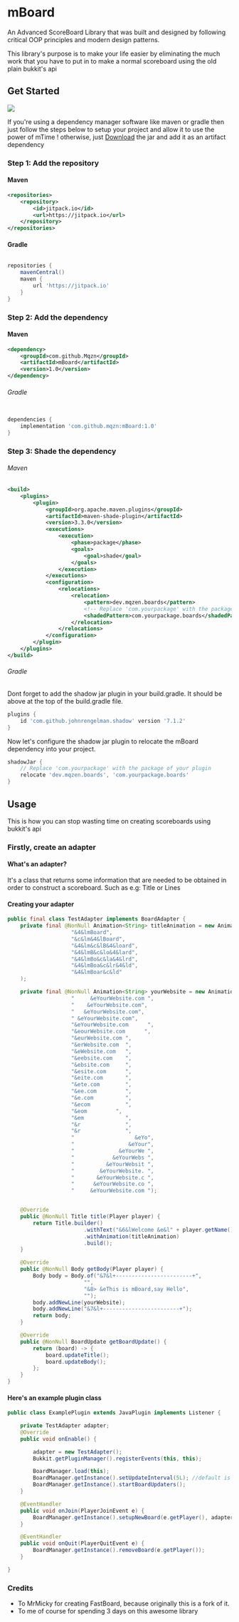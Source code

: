 # mBoard
An Advanced ScoreBoard Library that was built and designed
by following critical OOP principles and modern design patterns.

This library's purpose is to make your life easier
by eliminating the much work that you have to put in to 
make a normal scoreboard using the old plain bukkit's api

## Get Started
[![](https://jitpack.io/v/Mqzn/mTime.svg)](https://jitpack.io/#Mqzn/mTime)

If you're using a dependency manager software like maven or gradle
then just follow the steps below to setup your project
and allow it to use the power of mTime !
otherwise, just [Download](https://github.com/Mqzn/mTime/releases/tag/1.1) the jar and add it as an artifact dependency


### Step 1: Add the repository

#### Maven
```xml
<repositories>
    <repository>
        <id>jitpack.io</id>
        <url>https://jitpack.io</url>
    </repository>
</repositories>
```

#### Gradle
```groovy

repositories {
    mavenCentral()
    maven {
        url 'https://jitpack.io'
    }
}
```

### Step 2: Add the dependency

#### Maven
```xml
<dependency>
    <groupId>com.github.Mqzn</groupId>
    <artifactId>mBoard</artifactId>
    <version>1.0</version>
</dependency>
```

###### Gradle
```groovy

dependencies {
    implementation 'com.github.mqzn:mBoard:1.0'
}
```

### Step 3: Shade the dependency

###### Maven
```xml
<build>
    <plugins>
        <plugin>
            <groupId>org.apache.maven.plugins</groupId>
            <artifactId>maven-shade-plugin</artifactId>
            <version>3.3.0</version>
            <executions>
                <execution>
                    <phase>package</phase>
                    <goals>
                        <goal>shade</goal>
                    </goals>
                </execution>
            </executions>
            <configuration>
                <relocations>
                    <relocation>
                        <pattern>dev.mqzen.boards</pattern>
                        <!-- Replace 'com.yourpackage' with the package of your plugin ! -->
                        <shadedPattern>com.yourpackage.boards</shadedPattern>
                    </relocation>
                </relocations>
            </configuration>
        </plugin>
    </plugins>
</build>
```

###### Gradle
Dont forget to add the shadow jar plugin in your build.gradle.
It should be above at the top of the build.gradle file.
```groovy 
plugins {
    id 'com.github.johnrengelman.shadow' version '7.1.2'
}
```
Now let's configure the shadow jar plugin
to relocate the mBoard dependency into your project.

```groovy
shadowJar {
    // Replace 'com.yourpackage' with the package of your plugin 
    relocate 'dev.mqzen.boards', 'com.yourpackage.boards'
}
```
## Usage
This is how you can stop wasting time on
creating scoreboards using bukkit's api

### Firstly, create an adapter

#### What's an adapter?
It's a class that returns some information that are needed
to be obtained in order to construct a scoreboard.
Such as e.g: Title or Lines

#### Creating your adapter
```java
public final class TestAdapter implements BoardAdapter {
	private final @NonNull Animation<String> titleAnimation = new Animation<>("&4&lmBoard",
					"&4&lmBoard",
					"&c&lm&4&lBoard",
					"&4&lm&c&lB&4&loard",
					"&4&lmB&c&lo&4&lard",
					"&4&lmBo&c&la&4&lrd",
					"&4&lmBoa&c&lr&4&ld",
					"&4&lmBoar&c&ld"
	);

	private final @NonNull Animation<String> yourWebsite = new Animation<>("      &eYourWebsite.com      ",
					"     &eYourWebsite.com ",
					"    &eYourWebsite.com",
					"   &eYourWebsite.com",
					" &eYourWebsite.com",
					"&eYourWebsite.com      ",
					"&eourWebsite.com      ",
					"&eurWebsite.com ",
					"&erWebsite.com  ",
					"&eWebsite.com   ",
					"&eebsite.com    ",
					"&ebsite.com     ",
					"&esite.com      ",
					"&eite.com       ",
					"&ete.com        ",
					"&ee.com         ",
					"&e.com          ",
					"&ecom           ",
					"&eom         ",
					"&em             ",
					"&r              ",
					"&r              ",
					"                   &eYo",
					"                 &eYour",
					"              &eYourWe ",
					"            &eYourWebs ",
					"          &eYourWebsit ",
					"        &eYourWebsite. ",
					"       &eYourWebsite.c ",
					"      &eYourWebsite.co ",
					"     &eYourWebsite.com ");


	@Override
	public @NonNull Title title(Player player) {
		return Title.builder()
						.withText("&6&lWelcome &e&l" + player.getName())
						.withAnimation(titleAnimation)
						.build();
	}

	@Override
	public @NonNull Body getBody(Player player) {
		Body body = Body.of("&7&l+------------------------+",
						"",
						"&8> &eThis is mBoard,say Hello",
						"");
		body.addNewLine(yourWebsite);
		body.addNewLine("&7&l+------------------------+");
		return body;
	}

	@Override
	public @NonNull BoardUpdate getBoardUpdate() {
		return (board) -> {
			board.updateTitle();
			board.updateBody();
		};
	}
}
```

#### Here's an example plugin class
```java
public class ExamplePlugin extends JavaPlugin implements Listener {

	private TestAdapter adapter;
	@Override
	public void onEnable() {

		adapter = new TestAdapter();
		Bukkit.getPluginManager().registerEvents(this, this);

		BoardManager.load(this);
		BoardManager.getInstance().setUpdateInterval(5L); //default is 2L
		BoardManager.getInstance().startBoardUpdaters();
	}

	@EventHandler
	public void onJoin(PlayerJoinEvent e) {
		BoardManager.getInstance().setupNewBoard(e.getPlayer(), adapter);
	}

	@EventHandler
	public void onQuit(PlayerQuitEvent e) {
		BoardManager.getInstance().removeBoard(e.getPlayer());
	}

}
```

### Credits
- To MrMicky for creating FastBoard, because originally this is a fork of it.
- To me of course for spending 3 days on this awesome library

